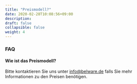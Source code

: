 ```yaml
---
title: "Preismodell?"
date: 2020-02-28T10:08:56+09:00
description: 
draft: false
collapsible: false
weight: 4
---
```

### FAQ

#### Wie ist das Preismodell?

Bitte kontaktieren Sie uns unter info@belware.de falls Sie mehr Informationen zu den Preisen benötigen.